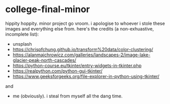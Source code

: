# college-final-minor

hippity hoppity. minor project go vroom. i apologise to whoever i stole these images and everything else from. here's the credits (a non-exhuastive, incomplete list):
- unsplash
- https://chrispfchung.github.io/transform%20data/color-clustering/
- https://alanmajchrowicz.com/galleries/landscapes-2/image-lake-glacier-peak-north-cascades/
- https://python-course.eu/tkinter/entry-widgets-in-tkinter.php
- https://realpython.com/python-gui-tkinter/
- https://www.geeksforgeeks.org/file-explorer-in-python-using-tkinter/

and
- me (obviously). i steal from myself all the dang time.
